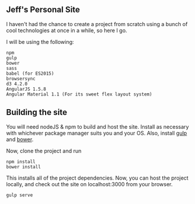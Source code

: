 ## Jeff's Personal Site

I haven't had the chance to create a project from scratch using a bunch of cool technologies at once in a while, so here I go.

I will be using the following:

```
npm
gulp
bower
sass
babel (for ES2015)
browsersync
d3 4.2.0
AngularJS 1.5.8
Angular Material 1.1 (For its sweet flex layout system)
```

## Building the site

You will need nodeJS & npm to build and host the site. Install as necessary with whichever package manager suits you and your OS.
Also, install [gulp](https://gulpjs.com) and [bower](https://bower.io).

Now, clone the project and run

```
npm install
bower install
```

This installs all of the project dependencies. Now, you can host the project locally, and check out the site on localhost:3000 from your browser.

```
gulp serve
```
